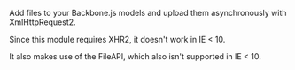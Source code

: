 Add files to your Backbone.js models and upload them asynchronously with XmlHttpRequest2.

Since this module requires XHR2, it doesn't work in IE < 10.

It also makes use of the FileAPI, which also isn't supported in IE < 10.